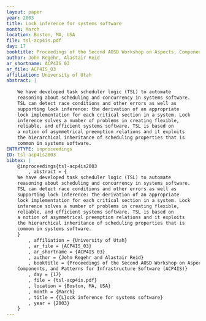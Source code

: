 ```yaml
---
layout: paper
year: 2003
title: Lock inference for systems software
month: March
location: Boston, MA, USA
file: tsl-acp4is.pdf
day: 17
booktitle: Proceedings of the Second AOSD Workshop on Aspects, Components, and Patterns for Infrastructure Software (ACP4IS)
author: John Regehr, Alastair Reid
ar_shortname: ACP4IS 03
ar_file: ACP4IS_03
affiliation: University of Utah
abstract: |
    
    We have developed task scheduler logic (TSL) to automate
    reasoning about scheduling and concurrency in systems software.
    TSL can detect race conditions and other errors as well as
    supporting lock inference: the derivation of an appropriate
    lock implementation for each critical section in a system. Lock
    inference solves a number of problems in creating flexible,
    reliable, and efficient systems software. TSL is based on
    a notion of asymmetrical preemption relations and it exploits
    the hierarchical inheritance of scheduling properties that is
    common in systems software.
ENTRYTYPE: inproceedings
ID: tsl-acp4is2003
bibtex: |
    @inproceedings{tsl-acp4is2003
        , abstract = {
    We have developed task scheduler logic (TSL) to automate
    reasoning about scheduling and concurrency in systems software.
    TSL can detect race conditions and other errors as well as
    supporting lock inference: the derivation of an appropriate
    lock implementation for each critical section in a system. Lock
    inference solves a number of problems in creating flexible,
    reliable, and efficient systems software. TSL is based on
    a notion of asymmetrical preemption relations and it exploits
    the hierarchical inheritance of scheduling properties that is
    common in systems software.
    }
        , affiliation = {University of Utah}
        , ar_file = {ACP4IS_03}
        , ar_shortname = {ACP4IS 03}
        , author = {John Regehr and Alastair Reid}
        , booktitle = {Proceedings of the Second AOSD Workshop on Aspects,
    Components, and Patterns for Infrastructure Software (ACP4IS)}
        , day = {17}
        , file = {tsl-acp4is.pdf}
        , location = {Boston, MA, USA}
        , month = {March}
        , title = {{L}ock inference for systems software}
        , year = {2003}
    }
---
```

